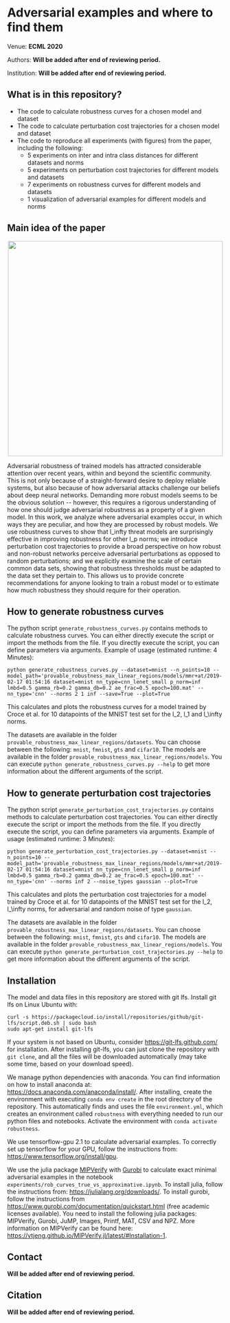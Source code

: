# Adversarial examples and where to find them
Venue: **ECML 2020**

Authors: **Will be added after end of reviewing period.**

Institution: **Will be added after end of reviewing period.**


## What is in this repository?
+ The code to calculate robustness curves for a chosen model and dataset
+ The code to calculate perturbation cost trajectories for a chosen model and dataset
+ The code to reproduce all experiments (with figures) from the paper, including the following:
  + 5 experiments on inter and intra class distances for different datasets and norms
  + 5 experiments on perturbation cost trajectories for different models and datasets
  + 7 experiments on robustness curves for different models and datasets
  + 1 visualization of adversarial examples for different models and norms
  
## Main idea of the paper
<p align="center"><img src="images/readme_gif.gif" width="500"></p>
Adversarial robustness of trained models has attracted considerable attention
over recent years, within and beyond the scientific community. This is not only
because of a straight-forward desire to deploy reliable systems, but also
because of how adversarial attacks challenge our beliefs about deep neural
networks. Demanding more robust models seems to be the obvious solution --
however, this requires a rigorous understanding of how one should judge
adversarial robustness as a property of a given model. In this work, we analyze
where adversarial examples occur, in which ways they are peculiar, and how they
are processed by robust models. We use robustness curves to show that
l_infty threat models are surprisingly effective in improving robustness
for other l_p norms; we introduce perturbation cost trajectories to provide
a broad perspective on how robust and non-robust networks perceive adversarial
perturbations as opposed to random perturbations; and we explicitly examine the
scale of certain common data sets, showing that robustness thresholds must be
adapted to the data set they pertain to. This allows us to provide concrete
recommendations for anyone looking to train a robust model or to estimate how
much robustness they should require for their operation.

## How to generate robustness curves
The python script `generate_robustness_curves.py` contains methods to calculate robustness curves. You can either directly execute the script or import the methods from the file. If you directly execute the script, you can define parameters via arguments. Example of usage (estimated runtime: 4 Minutes):

`python generate_robustness_curves.py --dataset=mnist --n_points=10 --model_path='provable_robustness_max_linear_regions/models/mmr+at/2019-02-17 01:54:16 dataset=mnist nn_type=cnn_lenet_small p_norm=inf lmbd=0.5 gamma_rb=0.2 gamma_db=0.2 ae_frac=0.5 epoch=100.mat' --nn_type='cnn' --norms 2 1 inf --save=True --plot=True`

This calculates and plots the robustness curves for a model trained by Croce et al. for 10 datapoints of the MNIST test set for the l_2, l_1 and l_\infty norms.

The datasets are available in the folder `provable_robustness_max_linear_regions/datasets`. You can choose between the following: `mnist`, `fmnist`, `gts` and `cifar10`. The models are available in the folder `provable_robustness_max_linear_regions/models`. You can execute `python generate_robustness_curves.py --help` to get more information about the different arguments of the script.
## How to generate perturbation cost trajectories
The python script `generate_perturbation_cost_trajectories.py` contains methods to calculate perturbation cost trajectories. You can either directly execute the script or import the methods from the file. If you directly execute the script, you can define parameters via arguments. Example of usage (estimated runtime: 3 Minutes):

`python generate_perturbation_cost_trajectories.py --dataset=mnist --n_points=10 --model_path='provable_robustness_max_linear_regions/models/mmr+at/2019-02-17 01:54:16 dataset=mnist nn_type=cnn_lenet_small p_norm=inf lmbd=0.5 gamma_rb=0.2 gamma_db=0.2 ae_frac=0.5 epoch=100.mat' --nn_type='cnn' --norms inf 2 --noise_types gaussian --plot=True`

This calculates and plots the perturbation cost trajectories for a model trained by Croce et al. for 10 datapoints of the MNIST test set for the l_2, l_\infty norms, for adversarial and random noise of type `gaussian`.

The datasets are available in the folder `provable_robustness_max_linear_regions/datasets`. You can choose between the following: `mnist`, `fmnist`, `gts` and `cifar10`. The models are available in the folder `provable_robustness_max_linear_regions/models`. You can execute `python generate_perturbation_cost_trajectories.py --help` to get more information about the different arguments of the script.
## Installation
The model and data files in this repository are stored with git lfs. Install git lfs on Linux Ubuntu with:
```
curl -s https://packagecloud.io/install/repositories/github/git-lfs/script.deb.sh | sudo bash
sudo apt-get install git-lfs
```
If your system is not based on Ubuntu, consider https://git-lfs.github.com/ for installation.
After installing git-lfs, you can just clone the repository with `git clone`, and all the files will be downloaded automatically (may take some time, based on your download speed).

We manage python dependencies with anaconda. You can find information on how to install anaconda at: https://docs.anaconda.com/anaconda/install/. After installing, create the environment with executing `conda env create` in the root directory of the repository. This automatically finds and uses the file `environment.yml`, which creates an environment called `robustness` with
everything needed to run our python files and notebooks. Activate the environment with `conda activate robustness`.

We use tensorflow-gpu 2.1 to calculate adversarial examples. To correctly set up tensorflow for your GPU, follow the instructions from: https://www.tensorflow.org/install/gpu.

We use the julia package [MIPVerify](https://github.com/vtjeng/MIPVerify.jl) with [Gurobi](https://www.gurobi.com/documentation/quickstart.html) to calculate exact minimal adversarial examples in the notebook `experiments/rob_curves_true_vs_approximative.ipynb`. To install julia, follow the instructions from: https://julialang.org/downloads/. To install gurobi, follow the instructions from  https://www.gurobi.com/documentation/quickstart.html (free academic licenses available). You need to install the following julia packages: MIPVerify, Gurobi, JuMP, Images, Printf, MAT, CSV and NPZ. More information on MIPVerify can be found here: https://vtjeng.github.io/MIPVerify.jl/latest/#Installation-1.

## Contact
**Will be added after end of reviewing period.**
## Citation
**Will be added after end of reviewing period.**